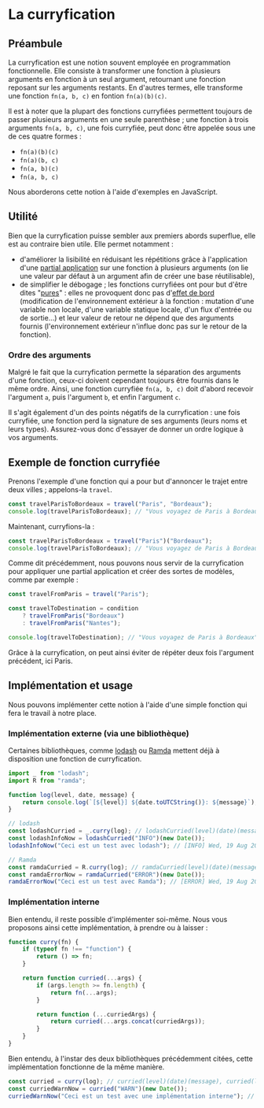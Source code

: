 # La curryfication
## Préambule

La curryfication est une notion souvent employée en programmation fonctionnelle. Elle consiste à transformer une fonction à plusieurs arguments en fonction à un seul argument, retournant une fonction reposant sur les arguments restants.
En d'autres termes, elle transforme une fonction `fn(a, b, c)` en fontion `fn(a)(b)(c)`.

Il est à noter que la plupart des fonctions curryfiées permettent toujours de passer plusieurs arguments en une seule parenthèse ; une fonction à trois arguments `fn(a, b, c)`, une fois curryfiée, peut donc être appelée sous une de ces quatre formes :
- `fn(a)(b)(c)`
- `fn(a)(b, c)`
- `fn(a, b)(c)`
- `fn(a, b, c)`

Nous aborderons cette notion à l'aide d'exemples en JavaScript.

## Utilité
Bien que la curryfication puisse sembler aux premiers abords superflue, elle est au contraire bien utile. Elle permet notamment :
- d'améliorer la lisibilité en réduisant les répétitions grâce à l'application d'une [partial application](https://en.wikipedia.org/wiki/Partial_application) sur une fonction à plusieurs arguments (on lie une valeur par défaut à un argument afin de créer une base réutilisable),
- de simplifier le débogage ; les fonctions curryfiées ont pour but d'être dites "[pures](https://fr.wikipedia.org/wiki/Fonction_pure)" : elles ne provoquent donc pas d'[effet de bord](https://fr.wikipedia.org/wiki/Effet_de_bord_(informatique)) (modification de l'environnement extérieur à la fonction : mutation d'une variable non locale, d'une variable statique locale, d'un flux d'entrée ou de sortie...) et leur valeur de retour ne dépend que des arguments fournis (l'environnement extérieur n'influe donc pas sur le retour de la fonction).

### Ordre des arguments
Malgré le fait que la curryfication permette la séparation des arguments d'une fonction, ceux-ci doivent cependant toujours être fournis dans le même ordre. Ainsi, une fonction curryfiée `fn(a, b, c)` doit d'abord recevoir l'argument `a`, puis l'argument `b`, et enfin l'argument `c`.

Il s'agit également d'un des points négatifs de la curryfication : une fois curryfiée, une fonction perd la signature de ses arguments (leurs noms et leurs types). Assurez-vous donc d'essayer de donner un ordre logique à vos arguments.

## Exemple de fonction curryfiée
Prenons l'exemple d'une fonction qui a pour but d'annoncer le trajet entre deux villes ; appelons-la `travel`.
```js
const travelParisToBordeaux = travel("Paris", "Bordeaux");
console.log(travelParisToBordeaux); // "Vous voyagez de Paris à Bordeaux"
```
Maintenant, curryfions-la :
```js
const travelParisToBordeaux = travel("Paris")("Bordeaux");
console.log(travelParisToBordeaux); // "Vous voyagez de Paris à Bordeaux"
```
Comme dit précédemment, nous pouvons nous servir de la curryfication pour appliquer une partial application et créer des sortes de modèles, comme par exemple :
```js
const travelFromParis = travel("Paris");

const travelToDestination = condition
    ? travelFromParis("Bordeaux")
    : travelFromParis("Nantes");

console.log(travelToDestination); // "Vous voyagez de Paris à Bordeaux", ou "Vous voyagez de Paris à Nantes".
```
Grâce à la curryfication, on peut ainsi éviter de répéter deux fois l'argument précédent, ici Paris.

## Implémentation et usage
Nous pouvons implémenter cette notion à l'aide d'une simple fonction qui fera le travail à notre place.
### Implémentation externe (via une bibliothèque)
Certaines bibliothèques, comme [lodash](https://lodash.com) ou [Ramda](https://ramdajs.com/) mettent déjà à disposition une fonction de curryfication.
```js
import _ from "lodash";
import R from "ramda";

function log(level, date, message) {
    return console.log(`[${level}] ${date.toUTCString()}: ${message}`);
}

// lodash
const lodashCurried = _.curry(log); // lodashCurried(level)(date)(message), lodashCurried(level)(date, message), lodashCurried(level, date)(message), lodashCurried(level, date, message)
const lodashInfoNow = lodashCurried("INFO")(new Date());
lodashInfoNow("Ceci est un test avec lodash"); // [INFO] Wed, 19 Aug 2020 16:58:01 GMT: Ceci est un test avec lodash

// Ramda
const ramdaCurried = R.curry(log); // ramdaCurried(level)(date)(message), ramdaCurried(level)(date, message), ramdaCurried(level, date)(message), ramdaCurried(level, date, message)
const ramdaErrorNow = ramdaCurried("ERROR")(new Date());
ramdaErrorNow("Ceci est un test avec Ramda"); // [ERROR] Wed, 19 Aug 2020 16:58:01 GMT: Ceci est un test avec Ramda
```

### Implémentation interne
Bien entendu, il reste possible d'implémenter soi-même. Nous vous proposons ainsi cette implémentation, à prendre ou à laisser :
```js
function curry(fn) {
	if (typeof fn !== "function") {
		return () => fn;
	}

	return function curried(...args) {
		if (args.length >= fn.length) {
			return fn(...args);
		}

		return function (...curriedArgs) {
			return curried(...args.concat(curriedArgs));
		}
	}
}
```
Bien entendu, à l'instar des deux bibliothèques précédemment citées, cette implémentation fonctionne de la même manière.
```js
const curried = curry(log); // curried(level)(date)(message), curried(level)(date, message), curried(level, date)(message), curried(level, date, message)
const curriedWarnNow = curried("WARN")(new Date());
curriedWarnNow("Ceci est un test avec une implémentation interne"); // [WARN] Wed, 19 Aug 2020 16:58:01 GMT: Ceci est un test avec une implémentation interne
```
